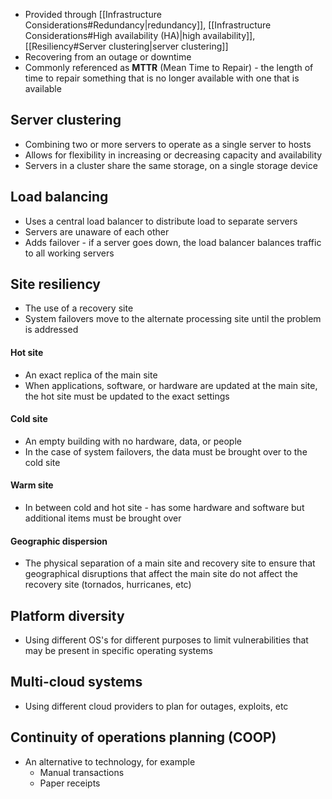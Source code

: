 - Provided through [[Infrastructure Considerations#Redundancy|redundancy]], [[Infrastructure Considerations#High availability (HA)|high availability]], [[Resiliency#Server clustering|server clustering]]
- Recovering from an outage or downtime
- Commonly referenced as **MTTR** (Mean Time to Repair) - the length of time to repair something that is no longer available with one that is available
## Server clustering
- Combining two or more servers to operate as a single server to hosts
- Allows for flexibility in increasing or decreasing capacity and availability
- Servers in a cluster share the same storage, on a single storage device
## Load balancing
- Uses a central load balancer to distribute load to separate servers
- Servers are unaware of each other
- Adds failover - if a server goes down, the load balancer balances traffic to all working servers
## Site resiliency
- The use of a recovery site
- System failovers move to the alternate processing site until the problem is addressed
#### Hot site
- An exact replica of the main site
- When applications, software, or hardware are updated at the main site, the hot site must be updated to the exact settings
#### Cold site
- An empty building with no hardware, data, or people
- In the case of system failovers, the data must be brought over to the cold site
#### Warm site
- In between cold and hot site - has some hardware and software but additional items must be brought over
#### Geographic dispersion
- The physical separation of a main site and recovery site to ensure that geographical disruptions that affect the main site do not affect the recovery site (tornados, hurricanes, etc)
## Platform diversity
- Using different OS's for different purposes to limit vulnerabilities that may be present in specific operating systems
## Multi-cloud systems
- Using different cloud providers to plan for outages, exploits, etc
## Continuity of operations planning (COOP)
- An alternative to technology, for example
	- Manual transactions
	- Paper receipts